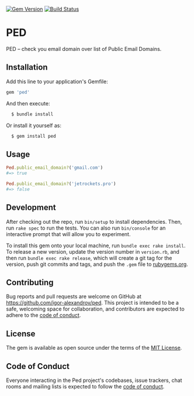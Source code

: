 [![Gem Version](https://badge.fury.io/rb/ped.svg)](https://badge.fury.io/rb/ped)
[![Build Status](https://github.com/igor-alexandrov/ped/workflows/Build/badge.svg?branch=master)](https://github.com/igor-alexandrov/ped/actions)

# PED

PED – check you email domain over list of Public Email Domains.

## Installation

Add this line to your application's Gemfile:

```ruby
gem 'ped'
```

And then execute:

```bash
  $ bundle install
```

Or install it yourself as:

```bash
  $ gem install ped
```

## Usage

```ruby
Ped.public_email_domain?('gmail.com')
#=> true

Ped.public_email_domain?('jetrockets.pro')
#=> false
```

## Development

After checking out the repo, run `bin/setup` to install dependencies. Then, run `rake spec` to run the tests. You can also run `bin/console` for an interactive prompt that will allow you to experiment.

To install this gem onto your local machine, run `bundle exec rake install`. To release a new version, update the version number in `version.rb`, and then run `bundle exec rake release`, which will create a git tag for the version, push git commits and tags, and push the `.gem` file to [rubygems.org](https://rubygems.org).

## Contributing

Bug reports and pull requests are welcome on GitHub at https://github.com/igor-alexandrov/ped. This project is intended to be a safe, welcoming space for collaboration, and contributors are expected to adhere to the [code of conduct](https://github.com/igor-alexandrov/ped/blob/master/CODE_OF_CONDUCT.md).

## License

The gem is available as open source under the terms of the [MIT License](https://opensource.org/licenses/MIT).

## Code of Conduct

Everyone interacting in the Ped project's codebases, issue trackers, chat rooms and mailing lists is expected to follow the [code of conduct](https://github.com/[USERNAME]/ped/blob/master/CODE_OF_CONDUCT.md).
